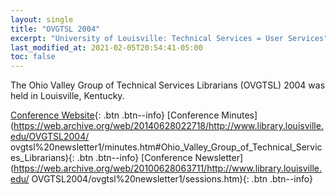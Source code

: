 ```yaml
---
layout: single
title: "OVGTSL 2004"
excerpt: "University of Louisville: Technical Services = User Services"
last_modified_at: 2021-02-05T20:54:41-05:00
toc: false
---
```


The Ohio Valley Group of Technical Services Librarians (OVGTSL) 2004 was held in Louisville, Kentucky.

[Conference Website](https://web.archive.org/web/20140628022551/http://www.library.louisville.edu/OVGTSL2004/home.htm){: .btn .btn--info}
[Conference Minutes](https://web.archive.org/web/20140628022718/http://www.library.louisville.edu/OVGTSL2004/
ovgtsl%20newsletter1/minutes.htm#Ohio_Valley_Group_of_Technical_Services_Librarians){: .btn .btn--info}
[Conference Newsletter](https://web.archive.org/web/20100628063711/http://www.library.louisville.edu/
OVGTSL2004/ovgtsl%20newsletter1/sessions.htm){: .btn .btn--info}
